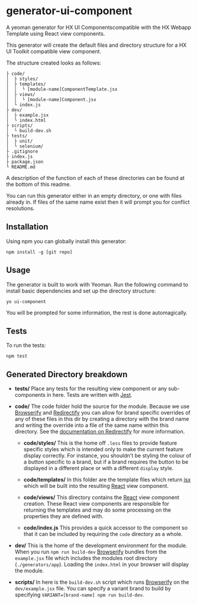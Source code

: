 # generator-ui-component
A yeoman generator for HX UI Componentscompatible with the HX Webapp Template using React view components.

This generator will create the default files and directory structure for a HX UI Toolkit compatible view component.

The structure created looks as follows:
```
├ code/
│  ├ styles/
│  ├ templates/
│  │  └ [module-name]ComponentTemplate.jsx 
│  ├ views/
│  │  └ [module-name]Component.jsx
│  └ index.js
├ dev/
│  ├ example.jsx
│  └ index.html
├ scripts/
│  └ build-dev.sh
├ tests/
│  ├ unit/
│  └ selenium/
├ .gitignore
├ index.js
├ package.json
└ README.md
```
A description of the function of each of these directories can be found at the bottom of this readme.

You can run this generator either in an empty directory, or one with files already in. If files of the same name exist
then it will prompt you for conflict resolutions.

## Installation
Using npm you can globally install this generator:

`npm install -g [git repo]`

## Usage
The generator is built to work with Yeoman. Run the following command to install basic dependencies and set up the directory structure:

`yo ui-component`

You will be prompted for some information, the rest is done automagically.

## Tests
To run the tests:

`npm test`

## Generated Directory breakdown
* **__tests__/**
Place any tests for the resulting view component or any sub-components in here. Tests are written with [Jest](https://facebook.github.io/jest/).

* **code/**
The code folder hold the source for the module. Because we use [Browserify](http://browserify.org/) and
[Redirectify](https://www.npmjs.com/package/redirectify) you can allow for brand specific overrides of any of
these files in this dir by creating a directory with the brand name and writing the override into a
file of the same name within this directory. See the [documentation on Redirectify](https://www.npmjs.com/package/redirectify) for more information.

    * **code/styles/**
This is the home off `.less` files to provide feature specific styles which is intended only to make the current feature
display correctly. For instance, you shouldn't be styling the colour of a button specific to a brand, but if a brand
requires the button to be displayed in a different place or with a different `display` style.

    * **code/templates/**
In this folder are the template files which return [jsx](http://facebook.github.io/react/docs/jsx-in-depth.html) 
which will be built into the resulting [React](http://facebook.github.io/react/) view component.

    * **code/views/**
This directory contains the [React](http://facebook.github.io/react/) view component creation. These React view components are responsible
for returning the templates and may do some processing on the properties they are defined with.

    * **code/index.js**
This provides a quick accessor to the component so that it can be included by requiring the `code` directory as a whole.

* **dev/**
This is the home of the development environment for the module. When you run `npm run build-dev`
[Browserify](http://browserify.org/) bundles from the `example.jsx` file which includes the modules root directory
(`./generators/app`). Loading the `index.html` in your browser will display the module.


* **scripts/**
In here is the `build-dev.sh` script which runs [Browserify](http://browserify.org/) on the `dev/example.jsx` file.
You can specify a variant brand to build by specifying `VARIANT=[brand-name] npm run build-dev`.

